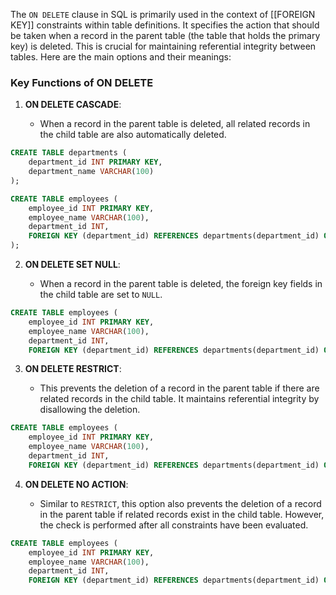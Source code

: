 The `ON DELETE` clause in SQL is primarily used in the context of [[FOREIGN KEY]] constraints within table definitions. It specifies the action that should be taken when a record in the parent table (the table that holds the primary key) is deleted. This is crucial for maintaining referential integrity between tables. Here are the main options and their meanings:

### Key Functions of ON DELETE

1. **ON DELETE CASCADE**:
    
    - When a record in the parent table is deleted, all related records in the child table are also automatically deleted.
```sql
CREATE TABLE departments (
    department_id INT PRIMARY KEY,
    department_name VARCHAR(100)
);

CREATE TABLE employees (
    employee_id INT PRIMARY KEY,
    employee_name VARCHAR(100),
    department_id INT,
    FOREIGN KEY (department_id) REFERENCES departments(department_id) ON DELETE CASCADE
);
```

2. **ON DELETE SET NULL**:
	
	- When a record in the parent table is deleted, the foreign key fields in the child table are set to `NULL`.
```sql
CREATE TABLE employees (
    employee_id INT PRIMARY KEY,
    employee_name VARCHAR(100),
    department_id INT,
    FOREIGN KEY (department_id) REFERENCES departments(department_id) ON DELETE SET NULL);
```

3. **ON DELETE RESTRICT**:
	
	- This prevents the deletion of a record in the parent table if there are related records in the child table. It maintains referential integrity by disallowing the deletion.

```sql
CREATE TABLE employees (
    employee_id INT PRIMARY KEY,
    employee_name VARCHAR(100),
    department_id INT,
    FOREIGN KEY (department_id) REFERENCES departments(department_id) ON DELETE RESTRICT);
```

4. **ON DELETE NO ACTION**:
	
	- Similar to `RESTRICT`, this option also prevents the deletion of a record in the parent table if related records exist in the child table. However, the check is performed after all constraints have been evaluated.
```sql
CREATE TABLE employees (
    employee_id INT PRIMARY KEY,
    employee_name VARCHAR(100),
    department_id INT,
    FOREIGN KEY (department_id) REFERENCES departments(department_id) ON DELETE NO ACTION);
```